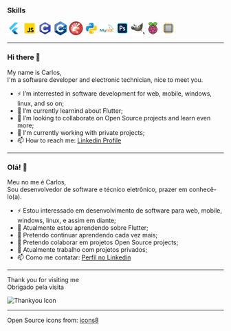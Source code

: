   
### Skills
  
![Flutter Icon](https://github.com/TheCarlosJR/TheCarlosJR/blob/main/icons/icons8-flutter-32.png "Flutter")
![Javascript Icon](https://github.com/TheCarlosJR/TheCarlosJR/blob/main/icons/icons8-javascript-32.png "Javascript")
![C Icon](https://github.com/TheCarlosJR/TheCarlosJR/blob/main/icons/icons8-programacao-c-32.png "C")
![C++ Icon](https://github.com/TheCarlosJR/TheCarlosJR/blob/main/icons/icons8-cplusplus-a-general-purpose-descriptive-programming-computer-language-32.png "C++")
![Pascal Icon](https://github.com/TheCarlosJR/TheCarlosJR/blob/main/icons/icons8-ide-do-delphi-32.png "Delphi Pascal")
![Python Icon](https://github.com/TheCarlosJR/TheCarlosJR/blob/main/icons/icons8-python-32.png "Python")
![MySQL Icon](https://github.com/TheCarlosJR/TheCarlosJR/blob/main/icons/icons8-logo-mysql-32.png "MySQL")
![Photoshop Icon](https://github.com/TheCarlosJR/TheCarlosJR/blob/main/icons/icons8-adobe-photoshop-32.png "Photoshop")
![Gimp Icon](https://github.com/TheCarlosJR/TheCarlosJR/blob/main/icons/icons8-gimp-32.png "Gimp")
![Raspberry Icon](https://github.com/TheCarlosJR/TheCarlosJR/blob/main/icons/icons8-raspberry-pi-32.png "Raspberry")
![Eletronic Icon](https://github.com/TheCarlosJR/TheCarlosJR/blob/main/icons/icons8-processador-32.png "Eletronic")

--------------------------------------------------------------
  
### Hi there 👋
  
My name is Carlos,  
I'm a software developer and electronic technician, nice to meet you.
  
- ⚡ I’m interrested in software development for web, mobile, windows, linux, and so on;
- 🌱 I’m currently learnind about Flutter;
- 👯 I’m looking to collaborate on Open Source projects and learn even more;
- 🔭 I'm currently working with private projects;
- 📫 How to reach me: [Linkedin Profile](https://www.linkedin.com/in/eng-carlos-jr/)
  
--------------------------------------------------------------
  
### Olá! 👋
  
Meu no me é Carlos,  
Sou desenvolvedor de software e técnico eletrônico, prazer em conhecê-lo(a).
  
- ⚡ Estou interessado em desenvolvimento de software para web, mobile, windows, linux, e assim em diante;
- 🌱 Atualmente estou aprendendo sobre Flutter;
- 🌱 Pretendo continuar aprendendo cada vez mais;
- 👯 Pretendo colaborar em projetos Open Source projects;
- 🔭 Atualmente trabalho com projetos privados;
- 📫 Como me contatar: [Perfil no Linkedin](https://www.linkedin.com/in/eng-carlos-jr/)
  
--------------------------------------------------------------
  
Thank you for visiting me  
Obrigado pela visita  
  
![Thankyou Icon](https://github.com/TheCarlosJR/TheCarlosJR/blob/main/icons/icons8-tarefa-concluída-32.png)
  
--------------------------------------------------------------
  
Open Source icons from: [icons8](https://icons8.com.br/)
  
<!--
**TheCarlosJR/TheCarlosJR** is a ✨ _special_ ✨ repository because its `README.md` (this file) appears on your GitHub profile.

Here are some ideas to get you started:

- 🔭 I’m currently working on ...
- 🌱 I’m currently learning ...
- 👯 I’m looking to collaborate on ...
- 🤔 I’m looking for help with ...
- 💬 Ask me about ...
- 📫 How to reach me: ...
- 😄 Pronouns: ...
- ⚡ Fun fact: ...
-->
